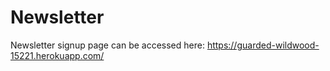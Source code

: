 # Newsletter

Newsletter signup page can be accessed here: https://guarded-wildwood-15221.herokuapp.com/
